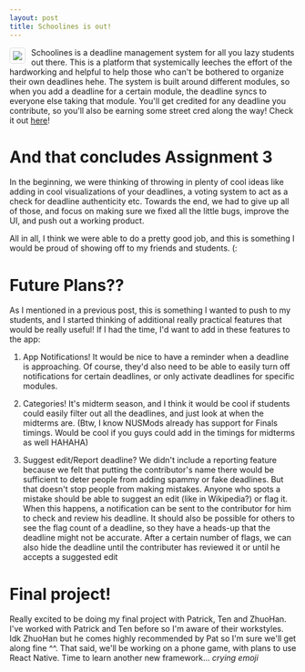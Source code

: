 ```yaml
---
layout: post
title: Schoolines is out!
---
```


<img style="max-height: 200px; float: left; border: 1px solid #ddd; border-radius: 4px; padding: 5px; margin-right: 10px" src="{{ site.url }}/images/bgbanner-long.png">Schoolines is a deadline management system for all you lazy students out there. This is a platform that systemically leeches the effort of the hardworking and helpful to help those who can't be bothered to organize their own deadlines hehe. The system is built around different modules, so when you add a deadline for a certain module, the deadline syncs to everyone else taking that module. You'll get credited for any deadline you contribute, so you'll also be earning some street cred along the way! Check it out [here](https://schoolines.com/)! 

# And that concludes Assignment 3
In the beginning, we were thinking of throwing in plenty of cool ideas like adding in cool visualizations of your deadlines, a voting system to act as a check for deadline authenticity etc. Towards the end, we had to give up all of those, and focus on making sure we fixed all the little bugs, improve the UI, and push out a working product.

All in all, I think we were able to do a pretty good job, and this is something I would be proud of showing off to my friends and students. (:

# Future Plans??
As I mentioned in a previous post, this is something I wanted to push to my students, and I started thinking of additional really practical features that would be really useful! If I had the time, I'd want to add in these features to the app:

1. App Notifications! It would be nice to have a reminder when a deadline is approaching. Of course, they'd also need to be able to easily turn off notifications for certain deadlines, or only activate deadlines for specific modules.

2. Categories! It's midterm season, and I think it would be cool if students could easily filter out all the deadlines, and just look at when the midterms are. (Btw, I know NUSMods already has support for Finals timings. Would be cool if you guys could add in the timings for midterms as well HAHAHA)

3. Suggest edit/Report deadline? We didn't include a reporting feature because we felt that putting the contributor's name there would be sufficient to deter people from adding spammy or fake deadlines. But that doesn't stop people from making mistakes. Anyone who spots a mistake should be able to suggest an edit (like in Wikipedia?) or flag it. When this happens, a notification can be sent to the contributor for him to check and review his deadline. It should also be possible for others to see the flag count of a deadline, so they have a heads-up that the deadline might not be accurate. After a certain number of flags, we can also hide the deadline until the contributer has reviewed it or until he accepts a suggested edit

# Final project!
Really excited to be doing my final project with Patrick, Ten and ZhuoHan. I've worked with Patrick and Ten before so I'm aware of their workstyles. Idk ZhuoHan but he comes highly recommended by Pat so I'm sure we'll get along fine ^^. That said, we'll be working on a phone game, with plans to use React Native. Time to learn another new framework... *crying emoji*
